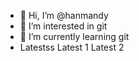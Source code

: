 - 👋 Hi, I’m @hanmandy
- 👀 I’m interested in git
- 🌱 I’m currently learning git
- Latestss
Latest 1
Latest 2
